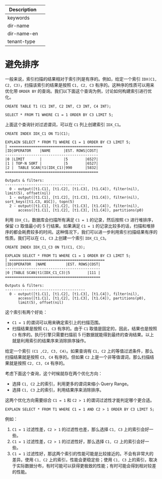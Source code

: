 | Description   |                 |
|---------------|-----------------|
| keywords      |                 |
| dir-name      |                 |
| dir-name-en   |                 |
| tenant-type   |                 |

# 避免排序

一般来说，索引扫描的结果相对于索引列是有序的。例如，给定一个索引 `IDX(C1, C2, C3)`，扫描该索引的结果是按照 `C1, C2, C3` 有序的。这种序的性质可以用来优化带 `ORDER BY` 的查询。我们以下面这个查询为例，讨论如何构建索引进行优化。

```
CREATE TABLE T1 (C1 INT, C2 INT, C3 INT, C4 INT);

SELECT * FROM T1 WHERE C1 = 1 ORDER BY C3 LIMIT 5;
```

上面这个查询针对过滤谓词，可以在 `C1` 列上创建索引 `IDX_C1`。

```
CREATE INDEX IDX_C1 ON T1(C1);

EXPLAIN SELECT * FROM T1 WHERE C1 = 1 ORDER BY C3 LIMIT 5;
| ===========================================
|ID|OPERATOR    |NAME      |EST. ROWS|COST|
-------------------------------------------
|0 |LIMIT       |          |5        |6527|
|1 | TOP-N SORT |          |5        |6527|
|2 |  TABLE SCAN|t1(IDX_C1)|990      |5832|
===========================================

Outputs & filters:
-------------------------------------
  0 - output([t1.C1], [t1.C2], [t1.C3], [t1.C4]), filter(nil), limit(5), offset(nil)
  1 - output([t1.C1], [t1.C2], [t1.C3], [t1.C4]), filter(nil), sort_keys([t1.C3, ASC]), topn(5)
  2 - output([t1.C1], [t1.C2], [t1.C3], [t1.C4]), filter(nil),
      access([t1.C1], [t1.C2], [t1.C3], [t1.C4]), partitions(p0)
```

利用 `IDX_C1`，数据库会扫描所有满足 `C1 = 1` 的记录，然后按照 `C3` 进行堆排序，保留 `C3` 取值最小的 5 行结果。如果满足 `C1 = 1` 的记录比较多的话，扫描和堆排序的都会耗费较多的时间。这种情况下，我们可以进一步利用索引扫描结果有序的性质。我们可以在 `C1, C3` 上创建一个索引 `IDX_C1_C3`。

```
CREATE INDEX IDX_C1_C3 ON T1(C1, C3);

EXPLAIN SELECT * FROM T1 WHERE C1 = 1 ORDER BY C3 LIMIT 5;
| ============================================
|ID|OPERATOR  |NAME         |EST. ROWS|COST|
--------------------------------------------
|0 |TABLE SCAN|t1(IDX_C1_C3)|5        |111 |
============================================

Outputs & filters:
-------------------------------------
  0 - output([t1.C1], [t1.C2], [t1.C3], [t1.C4]), filter(nil),
      access([t1.C1], [t1.C2], [t1.C3], [t1.C4]), partitions(p0),
      limit(5), offset(nil)
```

这个索引有两个好处：

* `C1 = 1` 的谓词可以用来确定索引上的扫描范围。
* 扫描结果是按照 `C1, C3` 有序的。由于 `C1` 取值是固定的，因此，结果也是按照 `C3` 有序的。执行引擎只需要扫描前 5 行数据就能得到最终的查询结果。以上就是利用索引的结果序来消除排序操作。

给定一个索引 `(C1 ,C2, C3, C4)`。如果查询有 `C1, C2` 上的等值过滤条件，那么扫描结果就是按照 `C3, C4` 有序的。但如果 `C2` 上是一个非等值谓词，那么扫描结果就是按照 `C2, C3, C4` 有序的。

考虑下面这个查询，这个时候就存在两个优化方向：

* 选择 `C1, C2` 上的索引，利用更多的谓词来缩小 Query Range。
* 选择 `C1, C3` 上的索引，利用结果序来消除排序。

这两个优化方向需要综合 `C1 = 1` 和 `C2 > 1` 的谓词过滤性才能判定哪个更合适。

```
EXPLAIN SELECT * FROM T1 WHERE C1 = 1 AND C2 > 1 ORDER BY C3 LIMIT 5;
```

例如：

1. `C1 = 1` 过滤性差，`C2 > 1` 的过滤性也差，那么选择 `C1, C3` 上的索引会好一些。
2. `C1 = 1` 过滤性差，`C2 > 1` 的过滤性好，那么选择 `C1, C2` 上的索引会好一些。
3. `C1 = 1` 过滤性好，那这两个索引的性能可能是比较接近的。不会有非常大的差异。使用 `C1, C2` 上的索引，性能会更稳定些；使用 `C1, C3` 上的索引，取决于实际数据分布，有时可能可以获得更极致的性能；有时可能会得到相对较差的性能。
